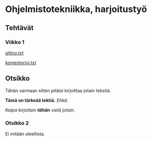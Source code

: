 # Ohjelmistotekniikka, harjoitustyö

## Tehtävät

### Viikko 1

[gitlog.txt](https://github.com/JustAGoldeneye/ot-harjoitustyo/blob/master/laskarit/viikko1/gitlog.txt)

[komentorivi.txt](https://github.com/JustAGoldeneye/ot-harjoitustyo/blob/master/laskarit/viikko1/komentorivi.txt)

## Otsikko

Tähän varmaan sitten pitäisi kirjoittaa jotain tekstiä.

**Tämä on tärkeää tektiä.** *Ehkä.*

_Kaipa kirjoitain **tähän** vielä jotain._

### Otsikko 2

Ei mitään oleellista.
